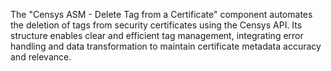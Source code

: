 The "Censys ASM - Delete Tag from a Certificate" component automates the deletion of tags from security certificates using the Censys API. Its structure enables clear and efficient tag management, integrating error handling and data transformation to maintain certificate metadata accuracy and relevance.
